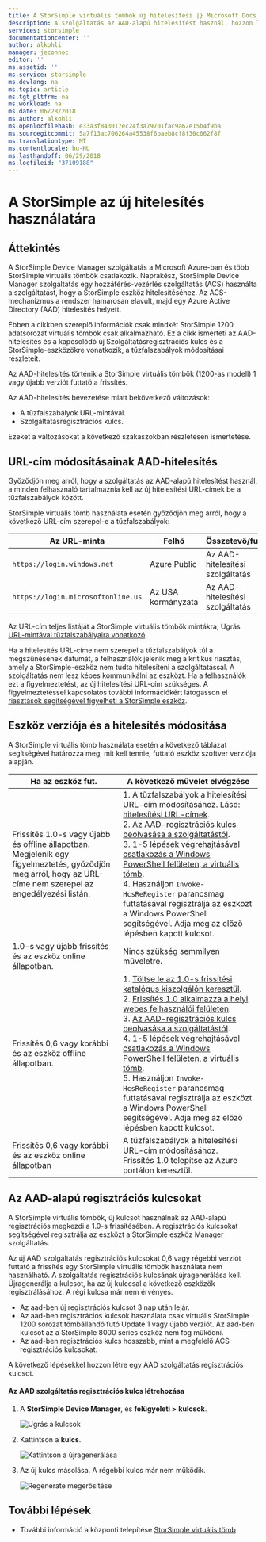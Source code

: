 ```yaml
---
title: A StorSimple virtuális tömbök új hitelesítési |} Microsoft Docs
description: A szolgáltatás az AAD-alapú hitelesítést használ, hozzon létre új regisztrációs kulcsot, és az eszközök kézi regisztrálására ismerteti.
services: storsimple
documentationcenter: ''
author: alkohli
manager: jeconnoc
editor: ''
ms.assetid: ''
ms.service: storsimple
ms.devlang: na
ms.topic: article
ms.tgt_pltfrm: na
ms.workload: na
ms.date: 06/28/2018
ms.author: alkohli
ms.openlocfilehash: e33a3f843017ec24f3a79701fac9a62e15b4f9ba
ms.sourcegitcommit: 5a7f13ac706264a45538f6baeb8cf8f30c662f8f
ms.translationtype: MT
ms.contentlocale: hu-HU
ms.lasthandoff: 06/29/2018
ms.locfileid: "37109188"
---
```

# <a name="use-the-new-authentication-for-your-storsimple"></a>A StorSimple az új hitelesítés használatára

## <a name="overview"></a>Áttekintés

A StorSimple Device Manager szolgáltatás a Microsoft Azure-ban és több StorSimple virtuális tömbök csatlakozik. Naprakész, StorSimple Device Manager szolgáltatás egy hozzáférés-vezérlés szolgáltatás (ACS) használta a szolgáltatást, hogy a StorSimple eszköz hitelesítéséhez. Az ACS-mechanizmus a rendszer hamarosan elavult, majd egy Azure Active Directory (AAD) hitelesítés helyett.

Ebben a cikkben szereplő információk csak mindkét StorSimple 1200 adatsorozat virtuális tömbök csak alkalmazható. Ez a cikk ismerteti az AAD-hitelesítés és a kapcsolódó új Szolgáltatásregisztrációs kulcs és a StorSimple-eszközökre vonatkozik, a tűzfalszabályok módosításai részleteit.

Az AAD-hitelesítés történik a StorSimple virtuális tömbök (1200-as modell) 1 vagy újabb verziót futtató a frissítés.

Az AAD-hitelesítés bevezetése miatt bekövetkező változások:

- A tűzfalszabályok URL-mintával.
- Szolgáltatásregisztrációs kulcs.

Ezeket a változásokat a következő szakaszokban részletesen ismertetése.

## <a name="url-changes-for-aad-authentication"></a>URL-cím módosításainak AAD-hitelesítés

Győződjön meg arról, hogy a szolgáltatás az AAD-alapú hitelesítést használ, a minden felhasználó tartalmaznia kell az új hitelesítési URL-címek be a tűzfalszabályok között.

StorSimple virtuális tömb használata esetén győződjön meg arról, hogy a következő URL-cím szerepel-e a tűzfalszabályok:

| Az URL-minta                         | Felhő | Összetevő/funkció         |
|------------------------------------|-------|---------------------------------|
| `https://login.windows.net`        | Azure Public |Az AAD-hitelesítési szolgáltatás      |
| `https://login.microsoftonline.us` | Az USA kormányzata |Az AAD-hitelesítési szolgáltatás      |

Az URL-cím teljes listáját a StorSimple virtuális tömbök mintákra, Ugrás [URL-mintával tűzfalszabályaira vonatkozó](storsimple-ova-system-requirements.md#url-patterns-for-firewall-rules).

Ha a hitelesítés URL-címe nem szerepel a tűzfalszabályok túl a megszűnésének dátumát, a felhasználók jelenik meg a kritikus riasztás, amely a StorSimple-eszköz nem tudta hitelesíteni a szolgáltatással. A szolgáltatás nem lesz képes kommunikálni az eszközt. Ha a felhasználók ezt a figyelmeztetést, az új hitelesítési URL-cím szükséges. A figyelmeztetéssel kapcsolatos további információkért látogasson el [riasztások segítségével figyelheti a StorSimple eszköz](storsimple-virtual-array-manage-alerts.md#networking-alerts).

## <a name="device-version-and-authentication-changes"></a>Eszköz verziója és a hitelesítés módosítása

A StorSimple virtuális tömb használata esetén a következő táblázat segítségével határozza meg, mit kell tennie, futtató eszköz szoftver verziója alapján.

| Ha az eszköz fut.  | A következő művelet elvégzése                                    |
|----------------------------|--------------------------------------------------------------|
| Frissítés 1.0-s vagy újabb és offline állapotban. <br> Megjelenik egy figyelmeztetés, győződjön meg arról, hogy az URL-címe nem szerepel az engedélyezési listán.| 1. A tűzfalszabályok a hitelesítési URL-cím módosításához. Lásd: [hitelesítési URL-címek](#url-changes-for-aad-authentication). <br> 2. [Az AAD-regisztrációs kulcs beolvasása a szolgáltatástól](#aad-based-registration-keys). <br> 3. 1-5 lépések végrehajtásával [csatlakozás a Windows PowerShell felületen, a virtuális tömb](storsimple-virtual-array-deploy2-provision-hyperv.md#step-2-provision-a-virtual-array-in-hypervisor).<br> 4. Használjon `Invoke-HcsReRegister` parancsmag futtatásával regisztrálja az eszközt a Windows PowerShell segítségével. Adja meg az előző lépésben kapott kulcsot.|
| 1.0-s vagy újabb frissítés és az eszköz online állapotban.| Nincs szükség semmilyen műveletre.                                       |
| Frissítés 0,6 vagy korábbi és az eszköz offline állapotban. | 1. [Töltse le az 1.0-s frissítési katalógus kiszolgálón keresztül](storsimple-virtual-array-install-update-1.md#download-the-update-or-the-hotfix).<br>2. [Frissítés 1.0 alkalmazza a helyi webes felhasználói felületen](storsimple-virtual-array-install-update-1.md#install-the-update-or-the-hotfix).<br>3. [Az AAD-regisztrációs kulcs beolvasása a szolgáltatástól](#aad-based-registration-keys). <br>4. 1-5 lépések végrehajtásával [csatlakozás a Windows PowerShell felületen, a virtuális tömb](storsimple-virtual-array-deploy2-provision-hyperv.md#step-2-provision-a-virtual-array-in-hypervisor).<br>5. Használjon `Invoke-HcsReRegister` parancsmag futtatásával regisztrálja az eszközt a Windows PowerShell segítségével. Adja meg az előző lépésben kapott kulcsot.|
| Frissítés 0,6 vagy korábbi és az eszköz online állapotban | A tűzfalszabályok a hitelesítési URL-cím módosításához.<br> Frissítés 1.0 telepítse az Azure portálon keresztül. |

## <a name="aad-based-registration-keys"></a>Az AAD-alapú regisztrációs kulcsokat

A StorSimple virtuális tömbök, új kulcsot használnak az AAD-alapú regisztrációs megkezdi a 1.0-s frissítésében. A regisztrációs kulcsokat segítségével regisztrálja az eszközt a StorSimple eszköz Manager szolgáltatás.

Az új AAD szolgáltatás regisztrációs kulcsokat 0,6 vagy régebbi verziót futtató a frissítés egy StorSimple virtuális tömbök használata nem használható. A szolgáltatás regisztrációs kulcsának újragenerálása kell. Újragenerálja a kulcsot, ha az új kulccsal a következő eszközök regisztrálásához. A régi kulcsa már nem érvényes.

- Az aad-ben új regisztrációs kulcsot 3 nap után lejár.
- Az aad-ben regisztrációs kulcsok használata csak virtuális StorSimple 1200 sorozat tömbállandó futó Update 1 vagy újabb verziót. Az aad-ben kulcsot az a StorSimple 8000 series eszköz nem fog működni.
- Az aad-ben regisztrációs kulcs hosszabb, mint a megfelelő ACS-regisztrációs kulcsokat.

A következő lépésekkel hozzon létre egy AAD szolgáltatás regisztrációs kulcsot.

#### <a name="to-generate-the-aad-service-registration-key"></a>Az AAD szolgáltatás regisztrációs kulcs létrehozása

1. A **StorSimple Device Manager**, és **felügyeleti &gt;**  **kulcsok**.
    
    ![Ugrás a kulcsok](./media/storsimple-virtual-array-aad-registration-key/aad-registration-key1.png)

2. Kattintson a **kulcs**.

    ![Kattintson a újragenerálása](./media/storsimple-virtual-array-aad-registration-key/aad-click-generate-registration-key.png)

3. Az új kulcs másolása. A régebbi kulcs már nem működik.

    ![Regenerate megerősítése](./media/storsimple-virtual-array-aad-registration-key/aad-registration-key2.png)

## <a name="next-steps"></a>További lépések

* További információ a központi telepítése [StorSimple virtuális tömb](storsimple-virtual-array-deploy1-portal-prep.md)
